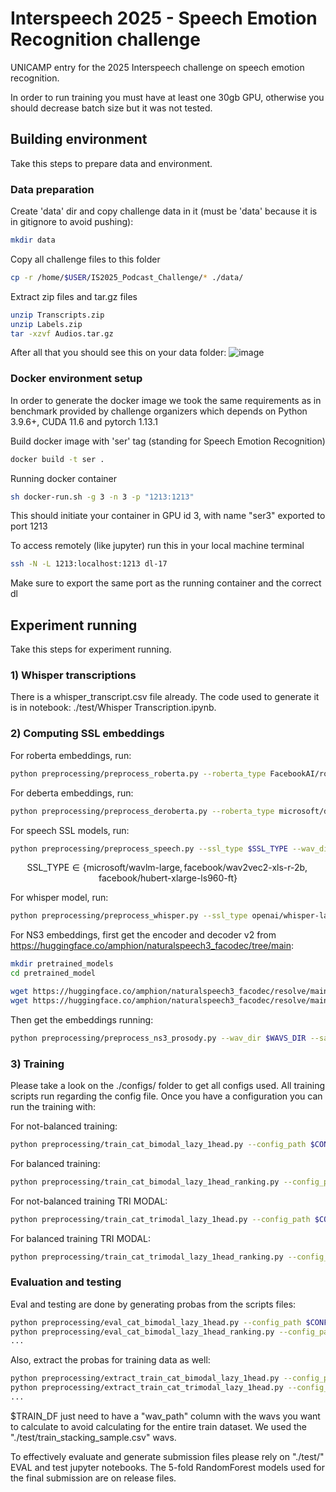 # Interspeech 2025 - Speech Emotion Recognition challenge

UNICAMP entry for the 2025 Interspeech challenge on speech emotion recognition.

In order to run training you must have at least one 30gb GPU, otherwise you should decrease batch size but it was not tested.

## Building environment
Take this steps to prepare data and environment.

### Data preparation

Create 'data' dir and copy challenge data in it (must be 'data' because it is in gitignore to avoid pushing):
```bash
mkdir data
```
Copy all challenge files to this folder
```bash
cp -r /home/$USER/IS2025_Podcast_Challenge/* ./data/
```
Extract zip files and tar.gz files
```bash
unzip Transcripts.zip
unzip Labels.zip
tar -xzvf Audios.tar.gz
```
After all that you should see this on your data folder:
![image](https://github.com/user-attachments/assets/65afb13d-fba4-423f-bc21-bf66d69b756d)

### Docker environment setup

In order to generate the docker image we took the same requirements as in benchmark provided by challenge organizers which depends on Python 3.9.6+, CUDA 11.6 and pytorch 1.13.1

Build docker image with 'ser' tag (standing for Speech Emotion Recognition)
```bash
docker build -t ser .
```
Running docker container
```bash
sh docker-run.sh -g 3 -n 3 -p "1213:1213"
```
This should initiate your container in GPU id 3, with name "ser3" exported to port 1213

To access remotely (like jupyter) run this in your local machine terminal
```bash
ssh -N -L 1213:localhost:1213 dl-17
```
Make sure to export the same port as the running container and the correct dl

## Experiment running
Take this steps for experiment running.

### 1) Whisper transcriptions
There is a whisper_transcript.csv file already. The code used to generate it is in notebook: ./test/Whisper Transcription.ipynb.

### 2) Computing SSL embeddings

For roberta embeddings, run:
```bash
python preprocessing/preprocess_roberta.py --roberta_type FacebookAI/roberta-large --df_path ./test/whisper_transcript.csv --save_path data_tmp/roberta_large
```

For deberta embeddings, run:
```bash
python preprocessing/preprocess_deroberta.py --roberta_type microsoft/deberta-v2-xlarge --df_path ./test/whisper_transcript.csv --save_path data_tmp/deberta_xxlarge_v2
```

For speech SSL models, run:
```bash
python preprocessing/preprocess_speech.py --ssl_type $SSL_TYPE --wav_dir $WAVS_DIR --save_path data_tmp/$SSL_NAME
```

$$\text{SSL\_TYPE} \in \{\text{microsoft/wavlm-large}, \text{facebook/wav2vec2-xls-r-2b}, \text{facebook/hubert-xlarge-ls960-ft}\}$$

For whisper model, run:
```bash
python preprocessing/preprocess_whisper.py --ssl_type openai/whisper-large-v3 --wav_dir $WAVS_DIR --save_path data_tmp/whisper-large-v3
```


For NS3 embeddings, first get the encoder and decoder v2 from https://huggingface.co/amphion/naturalspeech3_facodec/tree/main:

```bash
mkdir pretrained_models
cd pretrained_model

wget https://huggingface.co/amphion/naturalspeech3_facodec/resolve/main/ns3_facodec_encoder_v2.bin?download=true
wget https://huggingface.co/amphion/naturalspeech3_facodec/resolve/main/ns3_facodec_decoder_v2.bin?download=true
```
Then get the embeddings running:

```bash
python preprocessing/preprocess_ns3_prosody.py --wav_dir $WAVS_DIR --save_path data_tmp/ns3_prosody_emb
```

### 3) Training

Please take a look on the ./configs/ folder to get all configs used. All training scripts run regarding the config file. Once you have a configuration you can run the training with:

For not-balanced training:
```bash
python preprocessing/train_cat_bimodal_lazy_1head.py --config_path $CONFIG_PATH
```

For balanced training:
```bash
python preprocessing/train_cat_bimodal_lazy_1head_ranking.py --config_path $CONFIG_PATH
```

For not-balanced training TRI MODAL:
```bash
python preprocessing/train_cat_trimodal_lazy_1head.py --config_path $CONFIG_PATH
```

For balanced training TRI MODAL:
```bash
python preprocessing/train_cat_trimodal_lazy_1head_ranking.py --config_path $CONFIG_PATH
```

### Evaluation and testing
Eval and testing are done by generating probas from the scripts files:

```bash
python preprocessing/eval_cat_bimodal_lazy_1head.py --config_path $CONFIG_PATH
python preprocessing/eval_cat_bimodal_lazy_1head_ranking.py --config_path $CONFIG_PATH
...
```

Also, extract the probas for training data as well:

```bash
python preprocessing/extract_train_cat_bimodal_lazy_1head.py --config_path $CONFIG_PATH --train_df $TRAIN_DF
python preprocessing/extract_train_cat_trimodal_lazy_1head.py --config_path $CONFIG_PATH --train_df $TRAIN_DF
...
```

$TRAIN_DF just need to have a "wav_path" column with the wavs you want to calculate to avoid calculating for the entire train dataset. We used the "./test/train_stacking_sample.csv" wavs.

To effectively evaluate and generate submission files please rely on "./test/" EVAL and test jupyter notebooks. The 5-fold RandomForest models used for the final submission are on release files.
